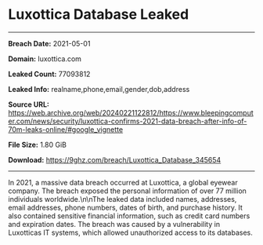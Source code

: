 # Luxottica Database Leaked

------------
**Breach Date:** 2021-05-01

**Domain:** luxottica.com

**Leaked Count:** 77093812

**Leaked Info:** realname,phone,email,gender,dob,address

**Source URL:** https://web.archive.org/web/20240221122812/https://www.bleepingcomputer.com/news/security/luxottica-confirms-2021-data-breach-after-info-of-70m-leaks-online/#google_vignette

**File Size:** 1.80 GiB

**Download:** https://9ghz.com/breach/Luxottica_Database_345654

------------
In 2021, a massive data breach occurred at Luxottica, a global eyewear company. The breach exposed the personal information of over 77 million individuals worldwide.\n\nThe leaked data included names, addresses, email addresses, phone numbers, dates of birth, and purchase history. It also contained sensitive financial information, such as credit card numbers and expiration dates. The breach was caused by a vulnerability in Luxotticas IT systems, which allowed unauthorized access to its databases.
